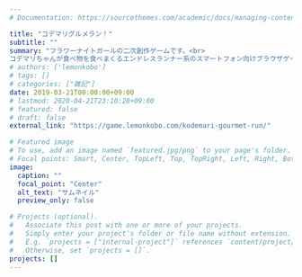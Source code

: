 ```yaml
---
# Documentation: https://sourcethemes.com/academic/docs/managing-content/

title: "コデマリグルメラン！"
subtitle: ""
summary: "フラワーナイトガールの二次創作ゲームです。<br>
コデマリちゃんが食べ物を食べまくるエンドレスランナー系のスマートフォン向けブラウザゲームです。"
# authors: ['lemonkobo']
# tags: []
# categories: ["雑記"]
date: 2019-03-21T00:00:00+09:00
# lastmod: 2020-04-21T23:10:28+09:00
# featured: false
# draft: false
external_link: "https://game.lemonkobo.com/kodemari-gourmet-run/"

# Featured image
# To use, add an image named `featured.jpg/png` to your page's folder.
# Focal points: Smart, Center, TopLeft, Top, TopRight, Left, Right, BottomLeft, Bottom, BottomRight.
image:
  caption: ""
  focal_point: "Center"
  alt_text: "サムネイル"
  preview_only: false

# Projects (optional).
#   Associate this post with one or more of your projects.
#   Simply enter your project's folder or file name without extension.
#   E.g. `projects = ["internal-project"]` references `content/project/deep-learning/index.md`.
#   Otherwise, set `projects = []`.
projects: []
---
```


